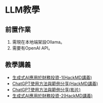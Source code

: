 # LLM教學

## 前置作業

1. 需現在本地端架設Ollama。
2. 需要有OpenAI API。

## 教學講義
* [生成式AI應用於財務投資-1(HackMD講義)](https://hackmd.io/@suyenting/r1SEpdUGll)
* [ChatGPT使用方法與範例分享(HackMD講義)](https://hackmd.io/@suyenting/SyHUGS9Qxe)
* [ChatGPT使用方法與範例分享(影片)](https://youtu.be/cuRDXnxOnVE)
* [生成式AI應用於財務投資-2(HackMD講義)](https://hackmd.io/@suyenting/rktFuEbXee)